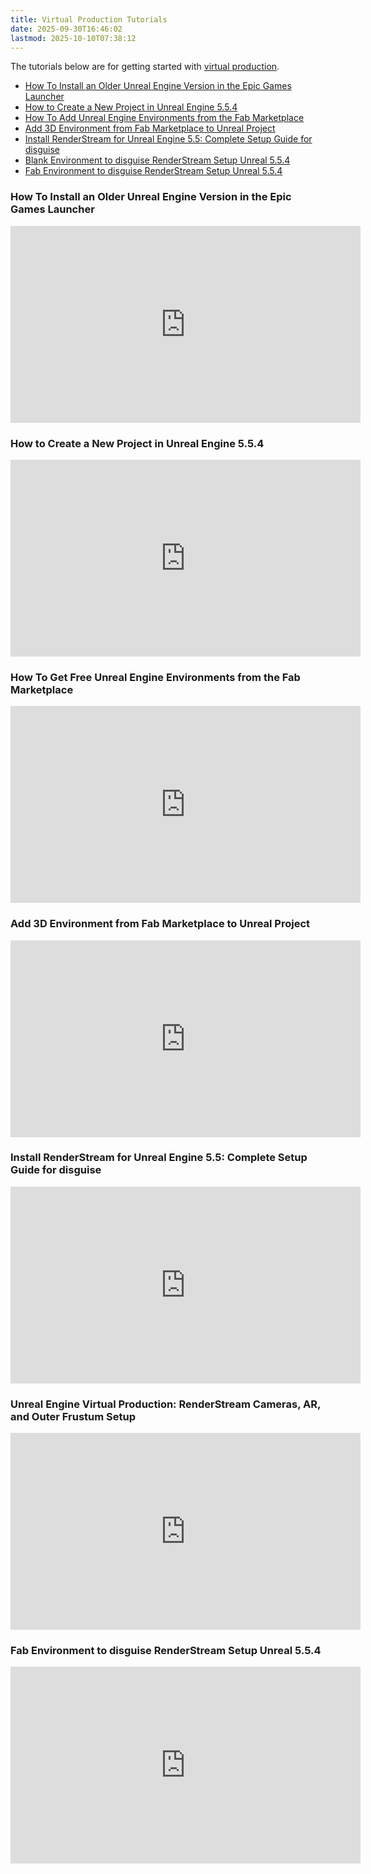 ```yaml
---
title: Virtual Production Tutorials
date: 2025-09-30T16:46:02
lastmod: 2025-10-10T07:38:12
---
```


The tutorials below are for getting started with [virtual production](./virtual-production.md).

- [How To Install an Older Unreal Engine Version in the Epic Games Launcher](../../3d-modeling/unreal-engine/install-previous-version-of-unreal-engine.md)
- [How to Create a New Project in Unreal Engine 5.5.4](../../3d-modeling/unreal-engine/create-new-project-in-unreal-engine.md)
- [How To Add Unreal Engine Environments from the Fab Marketplace](../../3d-modeling/unreal-engine/add-epic-games-fab-assets-to-library.md)
- [Add 3D Environment from Fab Marketplace to Unreal Project](../../3d-modeling/unreal-engine/add-fab-3d-environment-to-unreal-project.md)
- [Install RenderStream for Unreal Engine 5.5: Complete Setup Guide for disguise](./install-disguise-renderstream-plugin.md)
- [Blank Environment to disguise RenderStream Setup Unreal 5.5.4](https://youtu.be/Vb0-OxnYzB0)
- [Fab Environment to disguise RenderStream Setup Unreal 5.5.4](https://youtu.be/gJLWQFV2bWA)

<div class="video-grid">

<div class="video-card">

### How To Install an Older Unreal Engine Version in the Epic Games Launcher

<div class="iframe-16-9-container">
<iframe class="youTubeIframe" width="560" height="315" src="https://www.youtube.com/embed/OMrvhrPEYeg?rel=0" title="YouTube video player" frameborder="0" allow="accelerometer; autoplay; clipboard-write; encrypted-media; gyroscope; picture-in-picture; web-share" referrerpolicy="strict-origin-when-cross-origin" allowfullscreen></iframe>
</div>
</div>

<div class="video-card">

### How to Create a New Project in Unreal Engine 5.5.4

<div class="iframe-16-9-container">
<iframe class="youTubeIframe" width="560" height="315" src="https://www.youtube.com/embed/N9ckBjor_t8?rel=0" title="YouTube video player" frameborder="0" allow="accelerometer; autoplay; clipboard-write; encrypted-media; gyroscope; picture-in-picture; web-share" referrerpolicy="strict-origin-when-cross-origin" allowfullscreen></iframe>
</div>
</div>

<div class="video-card">

### How To Get Free Unreal Engine Environments from the Fab Marketplace

<div class="iframe-16-9-container">
<iframe class="youTubeIframe" width="560" height="315" src="https://www.youtube.com/embed/XGd5nx1_qZ4?rel=0" title="YouTube video player" frameborder="0" allow="accelerometer; autoplay; clipboard-write; encrypted-media; gyroscope; picture-in-picture; web-share" referrerpolicy="strict-origin-when-cross-origin" allowfullscreen></iframe>
</div>
</div>

<div class="video-card">

### Add 3D Environment from Fab Marketplace to Unreal Project

<div class="iframe-16-9-container">
<iframe class="youTubeIframe" width="560" height="315" src="https://www.youtube.com/embed/GGUukL33ozs?rel=0" title="YouTube video player" frameborder="0" allow="accelerometer; autoplay; clipboard-write; encrypted-media; gyroscope; picture-in-picture; web-share" referrerpolicy="strict-origin-when-cross-origin" allowfullscreen></iframe>
</div>
</div>

<div class="video-card">

### Install RenderStream for Unreal Engine 5.5: Complete Setup Guide for disguise

<div class="iframe-16-9-container">
<iframe class="youTubeIframe" width="560" height="315" src="https://www.youtube.com/embed/BHl7JEeueDk?rel=0" title="YouTube video player" frameborder="0" allow="accelerometer; autoplay; clipboard-write; encrypted-media; gyroscope; picture-in-picture; web-share" referrerpolicy="strict-origin-when-cross-origin" allowfullscreen></iframe>
</div>
</div>

<div class="video-card">

### Unreal Engine Virtual Production: RenderStream Cameras, AR, and Outer Frustum Setup

<div class="iframe-16-9-container">
<iframe class="youTubeIframe" width="560" height="315" src="https://www.youtube.com/embed/Vb0-OxnYzB0?rel=0" title="YouTube video player" frameborder="0" allow="accelerometer; autoplay; clipboard-write; encrypted-media; gyroscope; picture-in-picture; web-share" referrerpolicy="strict-origin-when-cross-origin" allowfullscreen></iframe>
</div>
</div>

<div class="video-grid">

### Fab Environment to disguise RenderStream Setup Unreal 5.5.4

<div class="iframe-16-9-container">
<iframe class="youTubeIframe" width="560" height="315" src="https://www.youtube.com/embed/gJLWQFV2bWA?rel=0" title="YouTube video player" frameborder="0" allow="accelerometer; autoplay; clipboard-write; encrypted-media; gyroscope; picture-in-picture; web-share" referrerpolicy="strict-origin-when-cross-origin" allowfullscreen></iframe>
</div>

</div>

</div>
